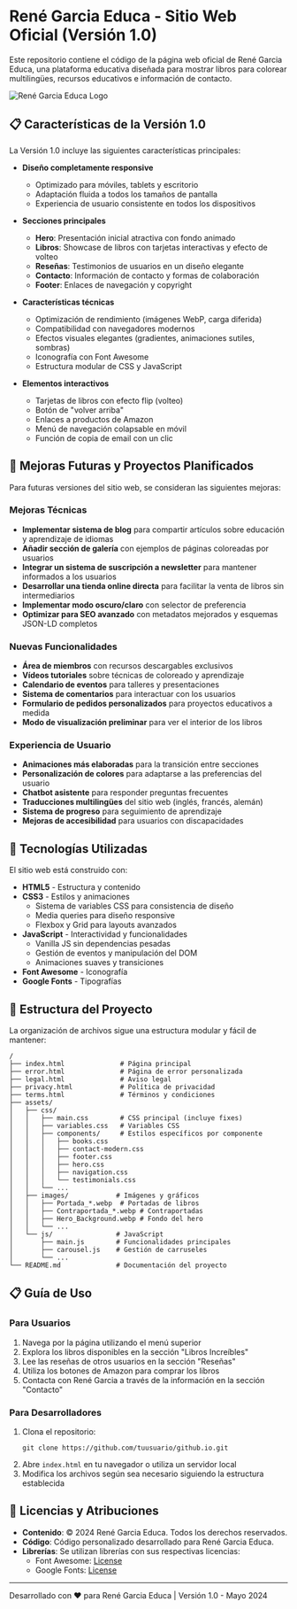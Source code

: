 # René Garcia Educa - Sitio Web Oficial (Versión 1.0)

Este repositorio contiene el código de la página web oficial de René Garcia Educa, una plataforma educativa diseñada para mostrar libros para colorear multilingües, recursos educativos e información de contacto.

![René Garcia Educa Logo](assets/images/RG_Educa_Logo.webp)

## 📋 Características de la Versión 1.0

La Versión 1.0 incluye las siguientes características principales:

- **Diseño completamente responsive**
  - Optimizado para móviles, tablets y escritorio
  - Adaptación fluida a todos los tamaños de pantalla
  - Experiencia de usuario consistente en todos los dispositivos

- **Secciones principales**
  - **Hero**: Presentación inicial atractiva con fondo animado
  - **Libros**: Showcase de libros con tarjetas interactivas y efecto de volteo
  - **Reseñas**: Testimonios de usuarios en un diseño elegante
  - **Contacto**: Información de contacto y formas de colaboración
  - **Footer**: Enlaces de navegación y copyright

- **Características técnicas**
  - Optimización de rendimiento (imágenes WebP, carga diferida)
  - Compatibilidad con navegadores modernos
  - Efectos visuales elegantes (gradientes, animaciones sutiles, sombras)
  - Iconografía con Font Awesome
  - Estructura modular de CSS y JavaScript

- **Elementos interactivos**
  - Tarjetas de libros con efecto flip (volteo)
  - Botón de "volver arriba"
  - Enlaces a productos de Amazon
  - Menú de navegación colapsable en móvil
  - Función de copia de email con un clic

## 🚀 Mejoras Futuras y Proyectos Planificados

Para futuras versiones del sitio web, se consideran las siguientes mejoras:

### Mejoras Técnicas
- **Implementar sistema de blog** para compartir artículos sobre educación y aprendizaje de idiomas
- **Añadir sección de galería** con ejemplos de páginas coloreadas por usuarios
- **Integrar un sistema de suscripción a newsletter** para mantener informados a los usuarios
- **Desarrollar una tienda online directa** para facilitar la venta de libros sin intermediarios
- **Implementar modo oscuro/claro** con selector de preferencia
- **Optimizar para SEO avanzado** con metadatos mejorados y esquemas JSON-LD completos

### Nuevas Funcionalidades
- **Área de miembros** con recursos descargables exclusivos
- **Vídeos tutoriales** sobre técnicas de coloreado y aprendizaje
- **Calendario de eventos** para talleres y presentaciones
- **Sistema de comentarios** para interactuar con los usuarios
- **Formulario de pedidos personalizados** para proyectos educativos a medida
- **Modo de visualización preliminar** para ver el interior de los libros

### Experiencia de Usuario
- **Animaciones más elaboradas** para la transición entre secciones
- **Personalización de colores** para adaptarse a las preferencias del usuario
- **Chatbot asistente** para responder preguntas frecuentes
- **Traducciones multilingües** del sitio web (inglés, francés, alemán)
- **Sistema de progreso** para seguimiento de aprendizaje
- **Mejoras de accesibilidad** para usuarios con discapacidades

## 🔧 Tecnologías Utilizadas

El sitio web está construido con:

- **HTML5** - Estructura y contenido
- **CSS3** - Estilos y animaciones
  - Sistema de variables CSS para consistencia de diseño
  - Media queries para diseño responsive
  - Flexbox y Grid para layouts avanzados
- **JavaScript** - Interactividad y funcionalidades
  - Vanilla JS sin dependencias pesadas
  - Gestión de eventos y manipulación del DOM
  - Animaciones suaves y transiciones
- **Font Awesome** - Iconografía
- **Google Fonts** - Tipografías

## 📁 Estructura del Proyecto

La organización de archivos sigue una estructura modular y fácil de mantener:

```
/
├── index.html              # Página principal
├── error.html              # Página de error personalizada
├── legal.html              # Aviso legal
├── privacy.html            # Política de privacidad
├── terms.html              # Términos y condiciones
├── assets/
│   ├── css/
│   │   ├── main.css        # CSS principal (incluye fixes)
│   │   ├── variables.css   # Variables CSS
│   │   ├── components/     # Estilos específicos por componente
│   │   │   ├── books.css
│   │   │   ├── contact-modern.css
│   │   │   ├── footer.css
│   │   │   ├── hero.css
│   │   │   ├── navigation.css
│   │   │   └── testimonials.css
│   │   └── ...
│   ├── images/            # Imágenes y gráficos
│   │   ├── Portada_*.webp  # Portadas de libros
│   │   ├── Contraportada_*.webp # Contraportadas
│   │   ├── Hero_Background.webp # Fondo del hero
│   │   └── ...
│   └── js/                # JavaScript
│       ├── main.js        # Funcionalidades principales
│       ├── carousel.js    # Gestión de carruseles
│       └── ...
└── README.md              # Documentación del proyecto
```

## 📋 Guía de Uso

### Para Usuarios
1. Navega por la página utilizando el menú superior
2. Explora los libros disponibles en la sección "Libros Increíbles"
3. Lee las reseñas de otros usuarios en la sección "Reseñas"
4. Utiliza los botones de Amazon para comprar los libros
5. Contacta con René Garcia a través de la información en la sección "Contacto"

### Para Desarrolladores
1. Clona el repositorio:
   ```
   git clone https://github.com/tuusuario/github.io.git
   ```
2. Abre `index.html` en tu navegador o utiliza un servidor local
3. Modifica los archivos según sea necesario siguiendo la estructura establecida

## 📄 Licencias y Atribuciones

- **Contenido**: © 2024 René Garcia Educa. Todos los derechos reservados.
- **Código**: Código personalizado desarrollado para René Garcia Educa.
- **Librerías**: Se utilizan librerías con sus respectivas licencias:
  - Font Awesome: [License](https://fontawesome.com/license)
  - Google Fonts: [License](https://developers.google.com/fonts/terms)

---

Desarrollado con ❤️ para René Garcia Educa | Versión 1.0 - Mayo 2024
